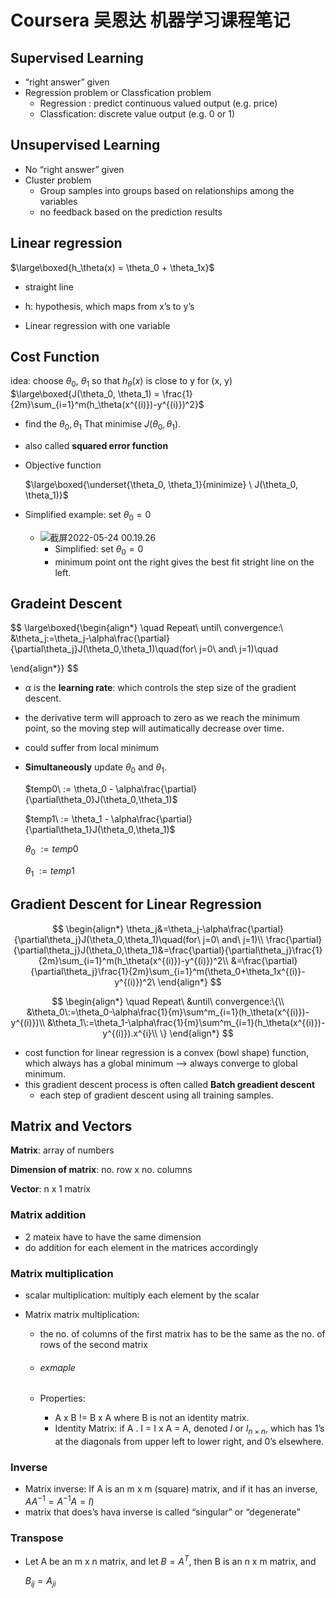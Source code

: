 # Coursera 吴恩达 机器学习课程笔记

## Supervised Learning

*   “right answer” given
*   Regression problem or Classfication problem
    *   Regression : predict continuous valued output (e.g. price)
    *   Classfication: discrete value output (e.g. 0 or 1)

## Unsupervised Learning

*   No “right answer” given
*   Cluster problem 
    *   Group samples into groups based on relationships among the variables
    *   no feedback based on the prediction results



## Linear regression

 $\large\boxed{h_\theta(x) = \theta_0 + \theta_1x}$

*   straight line

*   h: hypothesis, which maps from x’s to y’s
*   Linear regression with one variable

## Cost Function

idea: choose $\theta_0$, $\theta_1$ so that $h_{\theta}(x)$ is close to y for (x, y)									$\large\boxed{J(\theta_0, \theta_1) = \frac{1}{2m}\sum_{i=1}^m(h_\theta(x^{(i)})-y^{(i)})^2}$

*   find the  $\theta_0, \theta_1$ That  minimise $J(\theta_0, \theta_1)$.

*   also called **squared error function** 

*   Objective function

     $\large\boxed{\underset{\theta_0, \theta_1}{minimize} \ J(\theta_0, \theta_1)}$

*   Simplified example: set $\theta_0 = 0$

    *   ![截屏2022-05-24 00.19.26](https://tva1.sinaimg.cn/large/e6c9d24ely1h2isqcjzrij215m0oa77e.jpg)
        *    Simplified: set $\theta_0 = 0$
        *   minimum point ont the right gives the best fit stright line on the left.

## Gradeint Descent

$$
\large\boxed{\begin{align*}
\quad Repeat\ until\ convergence:\\
&\theta_j:=\theta_j-\alpha\frac{\partial}{\partial\theta_j}J(\theta_0,\theta_1)\quad(for\ j=0\ and\ j=1)\quad

\end{align*}}
$$

*   $\alpha$ is the **learning rate**: which controls the step size of the gradient descent.

*   the derivative term will approach to zero as we reach the minimum point, so the moving step will autimatically decrease over time. 

*   could suffer from local minimum

*   **Simultaneously** update $\theta_0$ and $\theta_1$.

    $temp0\ := \theta_0 - \alpha\frac{\partial}{\partial\theta_0}J(\theta_0,\theta_1)$

    $temp1\ := \theta_1 - \alpha\frac{\partial}{\partial\theta_1}J(\theta_0,\theta_1)$

    $\theta_0\ := temp0$

    $\theta_1\ := temp1$ 



## Gradient Descent for Linear Regression

$$
\begin{align*}
\theta_j&=\theta_j-\alpha\frac{\partial}{\partial\theta_j}J(\theta_0,\theta_1)\quad(for\ j=0\ and\ j=1)\\
\frac{\partial}{\partial\theta_j}J(\theta_0,\theta_1)&=\frac{\partial}{\partial\theta_j}\frac{1}{2m}\sum_{i=1}^m(h_\theta(x^{(i)})-y^{(i)})^2\\
&=\frac{\partial}{\partial\theta_j}\frac{1}{2m}\sum_{i=1}^m(\theta_0+\theta_1x^{(i)}-y^{(i)})^2\
\end{align*}
$$

$$
\begin{align*}
\quad Repeat\ &until\ convergence:\{\\
&\theta_0\:=\theta_0-\alpha\frac{1}{m}\sum^m_{i=1}(h_\theta(x^{(i)})-y^{(i)})\\
&\theta_1\:=\theta_1-\alpha\frac{1}{m}\sum^m_{i=1}(h_\theta(x^{(i)})-y^{(i)}).x^{i}\\
\}
\end{align*}
$$

*   cost function for linear regression is a convex (bowl shape) function, which always has a global minimum –> always converge to global minimum.
*   this gradient descent process is often called **Batch greadient descent**
    *   each step of gradient descent using all training samples.





## Matrix and Vectors

**Matrix**: array of numbers

**Dimension of matrix**: no. row x  no. columns

**Vector**: n x 1 matrix



### Matrix addition

*   2 mateix have to have the same dimension
*   do addition for each element in the matrices accordingly



### Matrix multiplication

*   scalar multiplication: multiply each element by the scalar

*   Matrix matrix multiplication: 

    *   the no. of columns of the first matrix has to be the same as the no. of rows of the second matrix

    *   ###### exmaple

    *   Properties:

        *   A x B != B x A where B is not an identity matrix.
        *   Identity Matrix: if A . I = I x A = A, denoted $I$ or $I_{n\times n}$, which has 1’s at the diagonals from upper left to lower right, and 0’s elsewhere.

### Inverse

*   Matrix inverse: If A is an m x m (square) matrix, and if it has an inverse, $AA^{-1}=A^{-1}A=I)$ 
*   matrix that does’s hava inverse is called “singular” or “degenerate”



### Transpose

*   Let A be an m x n matrix, and let $B = A^T$, then B is an n x m matrix, and 

    $B_{ij}=A_{ji}$



 
